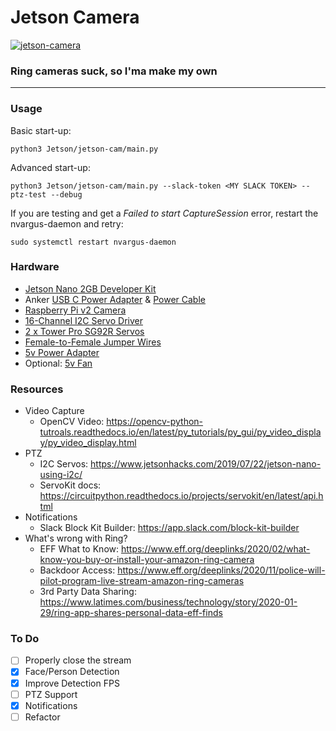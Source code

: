 # Jetson Camera

[![jetson-camera](https://assets.mofoprod.net/network/images/ring_banner.original.png)](https://www.eff.org/deeplinks/2020/02/what-know-you-buy-or-install-your-amazon-ring-camera)

### Ring cameras suck, so I'ma make my own

<hr>

### Usage

Basic start-up:

`python3 Jetson/jetson-cam/main.py`

Advanced start-up:

`python3 Jetson/jetson-cam/main.py --slack-token <MY SLACK TOKEN> --ptz-test --debug`

If you are testing and get a *Failed to start CaptureSession* error, restart the nvargus-daemon and retry:

`sudo systemctl restart nvargus-daemon`


### Hardware

- [Jetson Nano 2GB Developer Kit](https://smile.amazon.com/NVIDIA-Jetson-Nano-2GB-Developer/dp/B08J157LHH)
- Anker [USB C Power Adapter](https://smile.amazon.com/gp/product/B0828WB2VR) & [Power Cable](https://smile.amazon.com/gp/product/B0832M47KX)
- [Raspberry Pi v2 Camera](https://smile.amazon.com/Raspberry-Pi-Camera-Module-Megapixel/dp/B01ER2SKFS)
- [16-Channel I2C Servo Driver](https://smile.amazon.com/gp/product/B014KTSMLA)
- [2 x Tower Pro SG92R Servos](https://smile.amazon.com/TowerPro-SG92R-Micro-Servo-pack/dp/B01CX63AOQ/)
- [Female-to-Female Jumper Wires](https://smile.amazon.com/gp/product/B01L5ULRUA)
- [5v Power Adapter](https://smile.amazon.com/BOLWEO-Universal-Connector-Household-Electronic/dp/B07QNTF9G8)
- Optional: [5v Fan](https://smile.amazon.com/dp/B07DXS86G7)


### Resources

- Video Capture
    - OpenCV Video: https://opencv-python-tutroals.readthedocs.io/en/latest/py_tutorials/py_gui/py_video_display/py_video_display.html
- PTZ
    - I2C Servos: https://www.jetsonhacks.com/2019/07/22/jetson-nano-using-i2c/
    - ServoKit docs: https://circuitpython.readthedocs.io/projects/servokit/en/latest/api.html
- Notifications
    - Slack Block Kit Builder: https://app.slack.com/block-kit-builder
- What's wrong with Ring?
    - EFF What to Know: https://www.eff.org/deeplinks/2020/02/what-know-you-buy-or-install-your-amazon-ring-camera
    - Backdoor Access: https://www.eff.org/deeplinks/2020/11/police-will-pilot-program-live-stream-amazon-ring-cameras
    - 3rd Party Data Sharing: https://www.latimes.com/business/technology/story/2020-01-29/ring-app-shares-personal-data-eff-finds
    

### To Do

- [ ] Properly close the stream
- [x] Face/Person Detection
- [x] Improve Detection FPS
- [ ] PTZ Support
- [x] Notifications
- [ ] Refactor